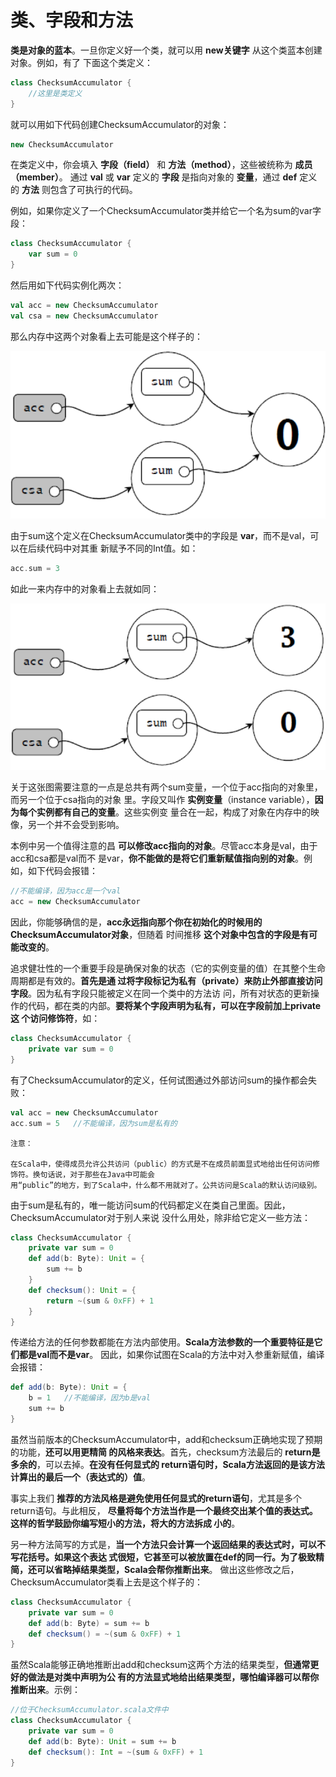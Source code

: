 类、字段和方法
================================================================================
**类是对象的蓝本**。一旦你定义好一个类，就可以用 **new关键字** 从这个类蓝本创建对象。例如，有了
下面这个类定义：
```scala
class ChecksumAccumulator {
    //这里是类定义
}
```
就可以用如下代码创建ChecksumAccumulator的对象：
```scala
new ChecksumAccumulator
```
在类定义中，你会填入 **字段（field）** 和 **方法（method）**，这些被统称为 **成员（member）**。
通过 **val** 或 **var** 定义的 **字段** 是指向对象的 **变量**，通过 **def** 定义的 **方法**
则包含了可执行的代码。

例如，如果你定义了一个ChecksumAccumulator类并给它一个名为sum的var字段：
```scala
class ChecksumAccumulator {
    var sum = 0
}
```
然后用如下代码实例化两次：
```scala
val acc = new ChecksumAccumulator
val csa = new ChecksumAccumulator
```
那么内存中这两个对象看上去可能是这个样子的：

![图1](img/1.png)

由于sum这个定义在ChecksumAccumulator类中的字段是 **var**，而不是val，可以在后续代码中对其重
新赋予不同的Int值。如：
```scala
acc.sum = 3
```
如此一来内存中的对象看上去就如同：

![图2](img/2.png)

关于这张图需要注意的一点是总共有两个sum变量，一个位于acc指向的对象里，而另一个位于csa指向的对象
里。字段又叫作 **实例变量**（instance variable），**因为每个实例都有自己的变量**。这些实例变
量合在一起，构成了对象在内存中的映像，另一个并不会受到影响。

本例中另一个值得注意的昌 **可以修改acc指向的对象**。尽管acc本身是val，由于acc和csa都是val而不
是var，**你不能做的是将它们重新赋值指向别的对象**。例如，如下代码会报错：
```scala
//不能编译，因为acc是一个val
acc = new ChecksumAccumulator
```
因此，你能够确信的是，**acc永远指向那个你在初始化的时候用的ChecksumAccumulator对象**，但随着
时间推移 **这个对象中包含的字段是有可能改变的**。

追求健壮性的一个重要手段是确保对象的状态（它的实例变量的值）在其整个生命周期都是有效的。**首先是通
过将字段标记为私有（private）来防止外部直接访问字段**。因为私有字段只能被定义在同一个类中的方法访
问，所有对状态的更新操作的代码，都在类的内部。**要将某个字段声明为私有，可以在字段前加上private这
个访问修饰符**，如：
```scala
class ChecksumAccumulator {
    private var sum = 0
}
```
有了ChecksumAccumulator的定义，任何试图通过外部访问sum的操作都会失败：
```scala
val acc = new ChecksumAccumulator
acc.sum = 5   //不能编译，因为sum是私有的
```
```
注意：

在Scala中，使得成员允许公共访问（public）的方式是不在成员前面显式地给出任何访问修饰符。换句话说，对于那些在Java中可能会
用“public”的地方，到了Scala中，什么都不用就对了。公共访问是Scala的默认访问级别。
```
由于sum是私有的，唯一能访问sum的代码都定义在类自己里面。因此，ChecksumAccumulator对于别人来说
没什么用处，除非给它定义一些方法：
```scala
class ChecksumAccumulator {
    private var sum = 0
    def add(b: Byte): Unit = {
        sum += b
    }
    def checksum(): Unit = {
        return ~(sum & 0xFF) + 1
    }
}
```

传递给方法的任何参数都能在方法内部使用。**Scala方法参数的一个重要特征是它们都是val而不是var**。
因此，如果你试图在Scala的方法中对入参重新赋值，编译会报错：
```scala
def add(b: Byte): Unit = {
    b = 1   //不能编译，因为b是val
    sum += b
}
```
虽然当前版本的ChecksumAccumulator中，add和checksum正确地实现了预期的功能，**还可以用更精简
的风格来表达**。首先，checksum方法最后的 **return是多余的**，可以去掉。**在没有任何显式的
return语句时，Scala方法返回的是该方法计算出的最后一个（表达式的）值**。

事实上我们 **推荐的方法风格是避免使用任何显式的return语句**，尤其是多个return语句。与此相反，
**尽量将每个方法当作是一个最终交出某个值的表达式。这样的哲学鼓励你编写短小的方法，将大的方法拆成
小的**。

另一种方法简写的方式是，**当一个方法只会计算一个返回结果的表达式时，可以不写花括号。如果这个表达
式很短，它甚至可以被放置在def的同一行。为了极致精简，还可以省略掉结果类型，Scala会帮你推断出来**。
做出这些修改之后，ChecksumAccumulator类看上去是这个样子的：
```scala
class ChecksumAccumulator {
    private var sum = 0
    def add(b: Byte) = sum += b
    def checksum() = ~(sum & 0xFF) + 1
}
```
虽然Scala能够正确地推断出add和checksum这两个方法的结果类型，**但通常更好的做法是对类中声明为公
有的方法显式地给出结果类型，哪怕编译器可以帮你推断出来**。示例：
```scala
//位于ChecksumAccumulator.scala文件中
class ChecksumAccumulator {
    private var sum = 0
    def add(b: Byte): Unit = sum += b
    def checksum(): Int = ~(sum & 0xFF) + 1
}
```
